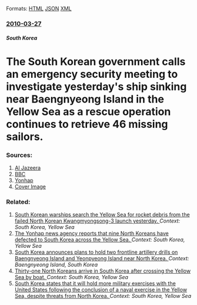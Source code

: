 
Formats: [HTML](/news/2010/03/27/the-south-korean-government-calls-an-emergency-security-meeting-to-investigate-yesterday-s-ship-sinking-near-baengnyeong-island-in-the-yello.html)  [JSON](/news/2010/03/27/the-south-korean-government-calls-an-emergency-security-meeting-to-investigate-yesterday-s-ship-sinking-near-baengnyeong-island-in-the-yello.json)  [XML](/news/2010/03/27/the-south-korean-government-calls-an-emergency-security-meeting-to-investigate-yesterday-s-ship-sinking-near-baengnyeong-island-in-the-yello.xml)  

### [2010-03-27](/news/2010/03/27/index.md)

##### South Korea
# The South Korean government calls an emergency security meeting to investigate yesterday's ship sinking near Baengnyeong Island in the Yellow Sea as a rescue operation continues to retrieve 46 missing sailors. 




### Sources:

1. [Al Jazeera](http://english.aljazeera.net/news/asia-pacific/2010/03/2010326164719466997.html)
2. [BBC](http://news.bbc.co.uk/2/hi/asia-pacific/8590396.stm)
3. [Yonhap](http://english.yonhapnews.co.kr/national/2010/03/27/20/0301000000AEN20100327004000315F.HTML)
3. [Cover Image](http://www.aljazeera.com)

### Related:

1. [South Korean warships search the Yellow Sea for rocket debris from the failed North Korean Kwangmyongsong-3 launch yesterday. ](/news/2012/04/14/south-korean-warships-search-the-yellow-sea-for-rocket-debris-from-the-failed-north-korean-kwangmyangsang-3-launch-yesterday.md) _Context: South Korea, Yellow Sea_
2. [The Yonhap news agency reports that nine North Koreans have defected to South Korea across the Yellow Sea. ](/news/2011/06/15/the-yonhap-news-agency-reports-that-nine-north-koreans-have-defected-to-south-korea-across-the-yellow-sea.md) _Context: South Korea, Yellow Sea_
3. [South Korea announces plans to hold two frontline artillery drills on Baengnyeong Island and Yeonpyeong Island near North Korea. ](/news/2011/04/30/south-korea-announces-plans-to-hold-two-frontline-artillery-drills-on-baengnyeong-island-and-yeonpyeong-island-near-north-korea.md) _Context: Baengnyeong Island, South Korea_
4. [Thirty-one North Koreans arrive in South Korea after crossing the Yellow Sea by boat. ](/news/2011/02/7/thirty-one-north-koreans-arrive-in-south-korea-after-crossing-the-yellow-sea-by-boat.md) _Context: South Korea, Yellow Sea_
5. [South Korea states that it will hold more military exercises with the United States following the conclusion of a naval exercise in the Yellow Sea, despite threats from North Korea. ](/news/2010/12/1/south-korea-states-that-it-will-hold-more-military-exercises-with-the-united-states-following-the-conclusion-of-a-naval-exercise-in-the-yell.md) _Context: South Korea, Yellow Sea_
